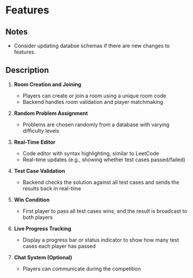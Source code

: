 # Features

## Notes

- Consider updating databse schemas if there are new changes to features.

## Description

1. **Room Creation and Joining**

   - Players can create or join a room using a unique room code
   - Backend handles room validation and player matchmaking

2. **Random Problem Assignment**

   - Problems are chosen randomly from a database with varying difficulty levels

3. **Real-Time Editor**

   - Code editor with syntax highlighting, similar to LeetCode
   - Real-time updates (e.g., showing whether test cases passed/failed)

4. **Test Case Validation**

   - Backend checks the solution against all test cases and sends the results back in real-time

5. **Win Condition**

   - First player to pass all test cases wins, and the result is broadcast to both players

6. **Live Progress Tracking**

   - Display a progress bar or status indicator to show how many test cases each player has passed

7. **Chat System (Optional)**
   - Players can communicate during the competition
